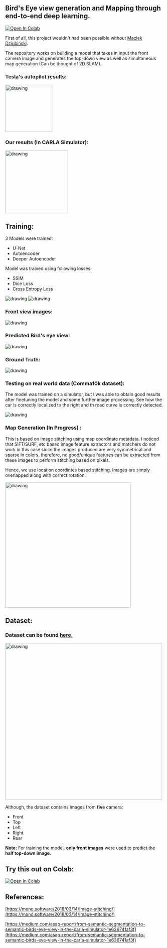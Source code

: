 
## Bird's Eye view generation and Mapping through end-to-end deep learning.
[![Open In Colab](https://colab.research.google.com/assets/colab-badge.svg)](https://colab.research.google.com/drive/1gToGQ3_H7z4yEzM8Om0-zRdk9lGfQ50-?usp=sharing)

First of all, this project wouldn't had been possible without [Maciek Dziubiński](https://medium.com/@ponadto).

The repository works on building a model that takes in input the front camera image and generates the top-down view as well as simultaneous map generation (Can be thought of 2D SLAM). 

### Tesla's autopilot results:
<img src="https://raw.githubusercontent.com/MankaranSingh/Auto-Birds-Eye/master/images/tesla.JPG?token=AKHLNLDG5IC3JBR3GLIA6LC64JYQ6" alt="drawing" width="150"/>


### Our results (In CARLA Simulator):
<img src="https://raw.githubusercontent.com/MankaranSingh/Auto-Birds-Eye/master/images/ours.JPG?token=AKHLNLDMLLZC73V3BV25E6C64JYVO" alt="drawing" width="200"/>

## Training:

3 Models were trained:
 - U-Net
 - Autoencoder
 - Deeper Autoencoder

Model was trained using following losses:
 - SSIM
 - Dice Loss
 - Cross Entropy Loss


<img src="https://raw.githubusercontent.com/MankaranSingh/Auto-Birds-Eye/master/images/train.JPG?token=AKHLNLCQSHVNQDCMV6XENQS64J6EY" alt="drawing"/>

<img src="https://raw.githubusercontent.com/MankaranSingh/Auto-Birds-Eye/master/images/loss.JPG?token=AKHLNLGEPITHLWZKZLDSCZK64J644" alt="drawing"/>

### Front view images:

<img src="https://raw.githubusercontent.com/MankaranSingh/Auto-Birds-Eye/master/images/Front.JPG?token=AKHLNLEAL25HAITHK7PDW4K64JYZG" alt="drawing"/>

### Predicted Bird's eye view:

<img src="https://raw.githubusercontent.com/MankaranSingh/Auto-Birds-Eye/master/images/predicted.JPG?token=AKHLNLAZJRUH5RMGZYDV47K64JY5I" alt="drawing"/>

### Ground Truth:

<img src="https://raw.githubusercontent.com/MankaranSingh/Auto-Birds-Eye/master/images/ground_truth.JPG?token=AKHLNLHUFWKVM735DNALYDS64JY7Y" alt="drawing"/>

### Testing on real world data (Comma10k dataset):

The model was trained on a simulator, but I was able to obtain good results after finetuning the model and some further image processing. See how the car is correctly localized to the right and th road curve is correctly detected.  

<img src="https://raw.githubusercontent.com/MankaranSingh/Auto-Birds-Eye/master/images/comma10k.JPG" alt="drawing"/>


### Map Generation (In Progress) :

This is based on image stitching using map coordinate metadata. I noticed that SIFT/SURF, etc based image feature extractors and matchers do not work in this case since the images produced are very symmetrical and sparse in colors, therefore, no good/unique features can be extracted from these images to perform stitching based on pixels.

Hence, we use location coordintes based stitching. Images are simply overlapped along with correct rotation. 

<img src="https://raw.githubusercontent.com/MankaranSingh/Auto-Birds-Eye/master/images/mapping.JPG?token=AKHLNLC2SGA5OFRCORWHRBS64J3HM" alt="drawing" width="400"/>

## Dataset:

### Dataset can be found [here.](https://drive.google.com/file/d/1x0JdeA2Mo_QvYIJDHMfempoy2R675gMi/view?usp=sharing)
 

<img src="https://raw.githubusercontent.com/MankaranSingh/Auto-Birds-Eye/master/images/DataSample.JPG?token=AKHLNLBGMGSIP375Y3HW2LK64JZEC" alt="drawing" width="500"/>

Although, the dataset contains images from **five** camera:
 
 - Front
 - Top
 - Left
 - Right
 - Rear

**Note:** For training the model, **only front images** were used to predict the **half top-down image.**

## Try this out on Colab:

[![Open In Colab](https://colab.research.google.com/assets/colab-badge.svg)](https://colab.research.google.com/drive/1gToGQ3_H7z4yEzM8Om0-zRdk9lGfQ50-?usp=sharing)

## References:

[https://mono.software/2018/03/14/Image-stitching/](https://mono.software/2018/03/14/Image-stitching/)

[https://medium.com/asap-report/from-semantic-segmentation-to-semantic-birds-eye-view-in-the-carla-simulator-1e636741af3f](https://medium.com/asap-report/from-semantic-segmentation-to-semantic-birds-eye-view-in-the-carla-simulator-1e636741af3f)
